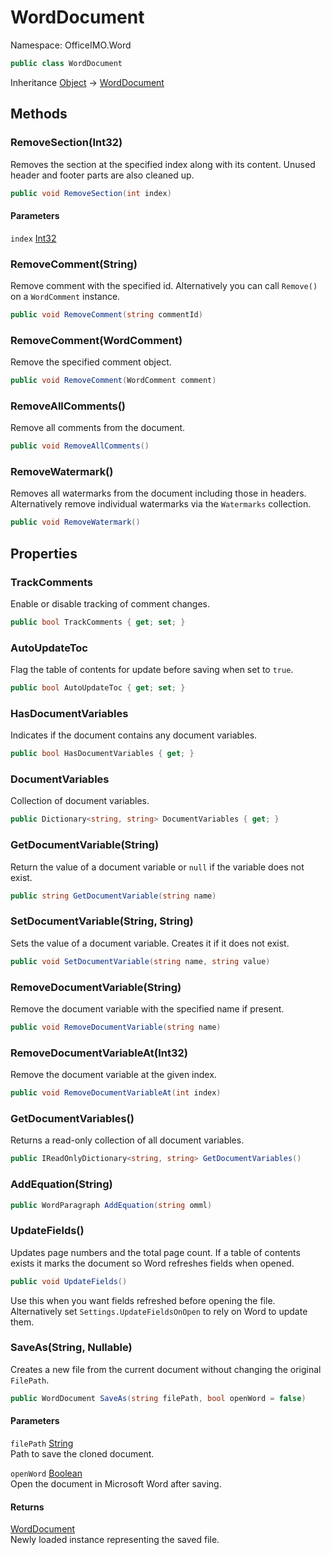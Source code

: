 # WordDocument

Namespace: OfficeIMO.Word

```csharp
public class WordDocument
```

Inheritance [Object](https://docs.microsoft.com/en-us/dotnet/api/system.object) → [WordDocument](./officeimo.word.worddocument.md)

## Methods

### **RemoveSection(Int32)**

Removes the section at the specified index along with its content.
Unused header and footer parts are also cleaned up.

```csharp
public void RemoveSection(int index)
```

#### Parameters

`index` [Int32](https://docs.microsoft.com/en-us/dotnet/api/system.int32)<br>


### **RemoveComment(String)**

Remove comment with the specified id. Alternatively you can call `Remove()` on a `WordComment` instance.

```csharp
public void RemoveComment(string commentId)
```

### **RemoveComment(WordComment)**

Remove the specified comment object.

```csharp
public void RemoveComment(WordComment comment)
```

### **RemoveAllComments()**

Remove all comments from the document.

```csharp
public void RemoveAllComments()
```

### **RemoveWatermark()**

Removes all watermarks from the document including those in headers.
Alternatively remove individual watermarks via the `Watermarks` collection.

```csharp
public void RemoveWatermark()
```

## Properties

### **TrackComments**

Enable or disable tracking of comment changes.

```csharp
public bool TrackComments { get; set; }
```

### **AutoUpdateToc**

Flag the table of contents for update before saving when set to <code>true</code>.

```csharp
public bool AutoUpdateToc { get; set; }
```

### **HasDocumentVariables**

Indicates if the document contains any document variables.

```csharp
public bool HasDocumentVariables { get; }
```

### **DocumentVariables**

Collection of document variables.

```csharp
public Dictionary<string, string> DocumentVariables { get; }
```

### **GetDocumentVariable(String)**

Return the value of a document variable or <code>null</code> if the variable does not exist.

```csharp
public string GetDocumentVariable(string name)
```

### **SetDocumentVariable(String, String)**

Sets the value of a document variable. Creates it if it does not exist.

```csharp
public void SetDocumentVariable(string name, string value)
```

### **RemoveDocumentVariable(String)**

Remove the document variable with the specified name if present.

```csharp
public void RemoveDocumentVariable(string name)
```

### **RemoveDocumentVariableAt(Int32)**

Remove the document variable at the given index.

```csharp
public void RemoveDocumentVariableAt(int index)
```

### **GetDocumentVariables()**

Returns a read-only collection of all document variables.

```csharp
public IReadOnlyDictionary<string, string> GetDocumentVariables()
```

### **AddEquation(String)**

```csharp
public WordParagraph AddEquation(string omml)
```


### **UpdateFields()**

Updates page numbers and the total page count. If a table of contents exists it marks the document so Word refreshes fields when opened.

```csharp
public void UpdateFields()
```

Use this when you want fields refreshed before opening the file. Alternatively set `Settings.UpdateFieldsOnOpen` to rely on Word to update them.

### **SaveAs(String, Nullable<Boolean>)**

Creates a new file from the current document without changing the original `FilePath`.

```csharp
public WordDocument SaveAs(string filePath, bool openWord = false)
```

#### Parameters

`filePath` [String](https://docs.microsoft.com/en-us/dotnet/api/system.string)<br>
Path to save the cloned document.

`openWord` [Boolean](https://docs.microsoft.com/en-us/dotnet/api/system.boolean)<br>
Open the document in Microsoft Word after saving.

#### Returns

[WordDocument](./officeimo.word.worddocument.md)<br>
Newly loaded instance representing the saved file.
